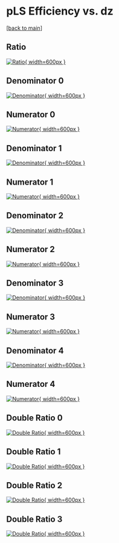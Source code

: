 # pLS Efficiency vs. dz

[[back to main](./)]



## Ratio

[![Ratio](../mtv/var/pLS_loweta_11_-1_eff_dz.png){ width=600px }](../mtv/var/pLS_loweta_11_-1_eff_dz.pdf)

## Denominator 0

[![Denominator](../mtv/den/pLS_loweta_11_-1_eff_dz_den0.png){ width=600px }](../mtv/den/pLS_loweta_11_-1_eff_dz_den0.pdf)

## Numerator 0

[![Numerator](../mtv/num/pLS_loweta_11_-1_eff_dz_num0.png){ width=600px }](../mtv/num/pLS_loweta_11_-1_eff_dz_num0.pdf)

## Denominator 1

[![Denominator](../mtv/den/pLS_loweta_11_-1_eff_dz_den1.png){ width=600px }](../mtv/den/pLS_loweta_11_-1_eff_dz_den1.pdf)

## Numerator 1

[![Numerator](../mtv/num/pLS_loweta_11_-1_eff_dz_num1.png){ width=600px }](../mtv/num/pLS_loweta_11_-1_eff_dz_num1.pdf)

## Denominator 2

[![Denominator](../mtv/den/pLS_loweta_11_-1_eff_dz_den2.png){ width=600px }](../mtv/den/pLS_loweta_11_-1_eff_dz_den2.pdf)

## Numerator 2

[![Numerator](../mtv/num/pLS_loweta_11_-1_eff_dz_num2.png){ width=600px }](../mtv/num/pLS_loweta_11_-1_eff_dz_num2.pdf)

## Denominator 3

[![Denominator](../mtv/den/pLS_loweta_11_-1_eff_dz_den3.png){ width=600px }](../mtv/den/pLS_loweta_11_-1_eff_dz_den3.pdf)

## Numerator 3

[![Numerator](../mtv/num/pLS_loweta_11_-1_eff_dz_num3.png){ width=600px }](../mtv/num/pLS_loweta_11_-1_eff_dz_num3.pdf)

## Denominator 4

[![Denominator](../mtv/den/pLS_loweta_11_-1_eff_dz_den4.png){ width=600px }](../mtv/den/pLS_loweta_11_-1_eff_dz_den4.pdf)

## Numerator 4

[![Numerator](../mtv/num/pLS_loweta_11_-1_eff_dz_num4.png){ width=600px }](../mtv/num/pLS_loweta_11_-1_eff_dz_num4.pdf)

## Double Ratio 0

[![Double Ratio](../mtv/ratio/pLS_loweta_11_-1_eff_dz_ratio0.png){ width=600px }](../mtv/ratio/pLS_loweta_11_-1_eff_dz_ratio0.pdf)

## Double Ratio 1

[![Double Ratio](../mtv/ratio/pLS_loweta_11_-1_eff_dz_ratio1.png){ width=600px }](../mtv/ratio/pLS_loweta_11_-1_eff_dz_ratio1.pdf)

## Double Ratio 2

[![Double Ratio](../mtv/ratio/pLS_loweta_11_-1_eff_dz_ratio2.png){ width=600px }](../mtv/ratio/pLS_loweta_11_-1_eff_dz_ratio2.pdf)

## Double Ratio 3

[![Double Ratio](../mtv/ratio/pLS_loweta_11_-1_eff_dz_ratio3.png){ width=600px }](../mtv/ratio/pLS_loweta_11_-1_eff_dz_ratio3.pdf)

